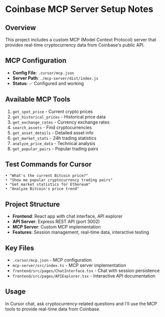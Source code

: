 # Coinbase MCP Server Setup Notes

## Overview
This project includes a custom MCP (Model Context Protocol) server that provides real-time cryptocurrency data from Coinbase's public API.

## MCP Configuration
- **Config File**: `.cursor/mcp.json`
- **Server Path**: `./mcp-server/dist/index.js`
- **Status**: ✅ Configured and working

## Available MCP Tools
1. `get_spot_price` - Current crypto prices
2. `get_historical_prices` - Historical price data
3. `get_exchange_rates` - Currency exchange rates
4. `search_assets` - Find cryptocurrencies
5. `get_asset_details` - Detailed asset info
6. `get_market_stats` - 24h trading statistics
7. `analyze_price_data` - Technical analysis
8. `get_popular_pairs` - Popular trading pairs

## Test Commands for Cursor
```
• "What's the current Bitcoin price?"
• "Show me popular cryptocurrency trading pairs"
• "Get market statistics for Ethereum"
• "Analyze Bitcoin's price trend"
```

## Project Structure
- **Frontend**: React app with chat interface, API explorer
- **API Server**: Express REST API (port 3002)
- **MCP Server**: Custom MCP implementation
- **Features**: Session management, real-time data, interactive testing

## Key Files
- `.cursor/mcp.json` - MCP configuration
- `mcp-server/src/index.ts` - MCP server implementation
- `frontend/src/pages/ChatInterface.tsx` - Chat with session persistence
- `frontend/src/pages/APIExplorer.tsx` - Interactive API documentation

## Usage
In Cursor chat, ask cryptocurrency-related questions and I'll use the MCP tools to provide real-time data from Coinbase. 